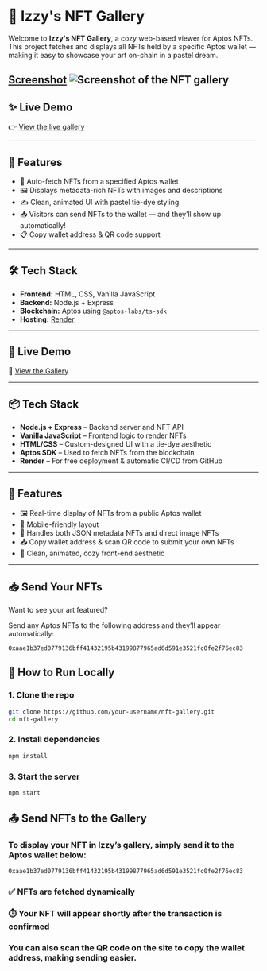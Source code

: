 # 🌈 Izzy's NFT Gallery

Welcome to **Izzy's NFT Gallery**, a cozy web-based viewer for Aptos NFTs. This project fetches and displays all NFTs held by a specific Aptos wallet — making it easy to showcase your art on-chain in a pastel dream.

[Screenshot](https://emerald-urban-meadowlark-587.mypinata.cloud/ipfs/bafkreigma6an5tbpgvrhrgfwpn5x6ynw67w2eyy7arlqolzmftjv3huns4) 
<img src="https://emerald-urban-meadowlark-587.mypinata.cloud/ipfs/bafkreigma6an5tbpgvrhrgfwpn5x6ynw67w2eyy7arlqolzmftjv3huns4" alt="Screenshot of the NFT gallery">
---

## ✨ Live Demo

👉 [View the live gallery](https://nft-gallery-mwmh.onrender.com)

---

## 🎨 Features

- 🌟 Auto-fetch NFTs from a specified Aptos wallet
- 🖼 Displays metadata-rich NFTs with images and descriptions
- ✍️ Clean, animated UI with pastel tie-dye styling
- 📥 Visitors can send NFTs to the wallet — and they’ll show up automatically!
- 📋 Copy wallet address & QR code support

---

## 🛠 Tech Stack

- **Frontend:** HTML, CSS, Vanilla JavaScript
- **Backend:** Node.js + Express
- **Blockchain:** Aptos using `@aptos-labs/ts-sdk`
- **Hosting:** [Render](https://render.com)

---

## 🚀 Live Demo

🔗 [View the Gallery](https://nft-gallery-mwmh.onrender.com/)

---

## 📦 Tech Stack

- **Node.js + Express** – Backend server and NFT API
- **Vanilla JavaScript** – Frontend logic to render NFTs
- **HTML/CSS** – Custom-designed UI with a tie-dye aesthetic
- **Aptos SDK** – Used to fetch NFTs from the blockchain
- **Render** – For free deployment & automatic CI/CD from GitHub

---

## 🎨 Features

- 🖼️ Real-time display of NFTs from a public Aptos wallet
- 📱 Mobile-friendly layout
- 🧾 Handles both JSON metadata NFTs and direct image NFTs
- 📤 Copy wallet address & scan QR code to submit your own NFTs
- 🧼 Clean, animated, cozy front-end aesthetic

---

## 📥 Send Your NFTs

Want to see your art featured?

Send any Aptos NFTs to the following address and they’ll appear automatically:

```text
0xaae1b37ed0779136bff41432195b43199877965ad6d591e3521fc0fe2f76ec83
```

## 🚀 How to Run Locally

### 1. Clone the repo

```bash
git clone https://github.com/your-username/nft-gallery.git
cd nft-gallery
```

### 2. Install dependencies

```bash
npm install
```

### 3. Start the server

```bash
npm start
```


## 📤 Send NFTs to the Gallery

### To display your NFT in Izzy’s gallery, simply send it to the Aptos wallet below:

```bash
0xaae1b37ed0779136bff41432195b43199877965ad6d591e3521fc0fe2f76ec83
```

### ✅ NFTs are fetched dynamically

### ⏱️ Your NFT will appear shortly after the transaction is confirmed

### You can also scan the QR code on the site to copy the wallet address, making sending easier.





